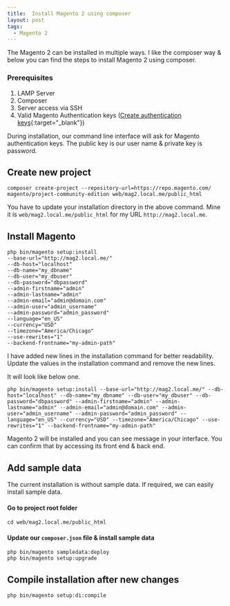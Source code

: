 ```yaml
---
title:  Install Magento 2 using composer
layout: post
tags:
  - Magento 2
---
```


The Magento 2 can be installed in multiple ways. I like the composer way & below you can find the steps to install Magento 2 using composer.

### Prerequisites

1. LAMP Server
2. Composer
3. Server access via SSH
4. Valid Magento Authentication keys ([Create authentication keys](http://devdocs.magento.com/guides/v2.0/install-gde/prereq/connect-auth.html){:target="_blank"})

During installation, our command line interface will ask for Magento authentication keys. The public key is our user name & private key is password.

## Create new project

	composer create-project --repository-url=https://repo.magento.com/ magento/project-community-edition web/mag2.local.me/public_html

You have to update your installation directory in the above command. Mine it is `web/mag2.local.me/public_html` for my URL `http://mag2.local.me`.

## Install Magento

	php bin/magento setup:install 
	--base-url="http://mag2.local.me/" 
	--db-host="localhost" 
	--db-name="my_dbname" 
	--db-user="my_dbuser" 
	--db-password="dbpassword" 
	--admin-firstname="admin" 
	--admin-lastname="admin" 
	--admin-email="admin@domain.com" 
	--admin-user="admin_username" 
	--admin-password="admin_password" 
	--language="en_US" 
	--currency="USD" 
	--timezone="America/Chicago" 
	--use-rewrites="1" 
	--backend-frontname="my-admin-path"

I have added new lines in the installation command for better readability. Update the values in the installation command and remove the new lines.

It will look like below one.

	php bin/magento setup:install --base-url="http://mag2.local.me/" --db-host="localhost" --db-name="my_dbname" --db-user="my_dbuser" --db-password="dbpassword" --admin-firstname="admin" --admin-lastname="admin" --admin-email="admin@domain.com" --admin-user="admin_username" --admin-password="admin_password" --language="en_US" --currency="USD" --timezone="America/Chicago" --use-rewrites="1" --backend-frontname="my-admin-path"

Magento 2 will be installed and you can see message in your interface. You can confirm that by accessing its front end & back end.

## Add sample data

The current installation is without sample data. If required, we can easily install sample data.

#### Go to project root folder

	cd web/mag2.local.me/public_html

#### Update our `composer.json` file & install sample data

	php bin/magento sampledata:deploy
	php bin/magento setup:upgrade

## Compile installation after new changes

	php bin/magento setup:di:compile
